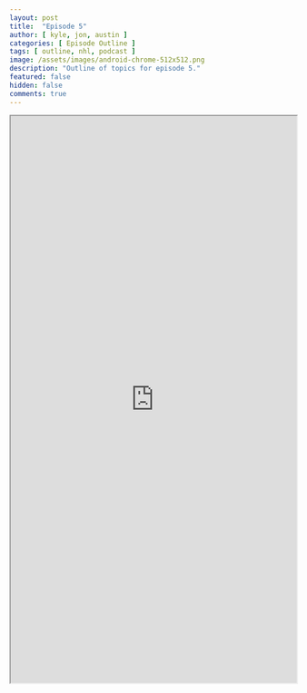 ```yaml
---
layout: post
title:  "Episode 5"
author: [ kyle, jon, austin ]
categories: [ Episode Outline ]
tags: [ outline, nhl, podcast ]
image: /assets/images/android-chrome-512x512.png
description: "Outline of topics for episode 5."
featured: false
hidden: false
comments: true
---
```


<iframe src="https://docs.google.com/document/d/e/2PACX-1vRnegPn4_7PQMMnp6-gJaPF-_eDVAXgoKCIHapHjqRcXCJRLHPQakm2ONZNh4KFGcr7ixAKjAZr7Gzs/pub?embedded=true" width="100%" height="1000"></iframe>

